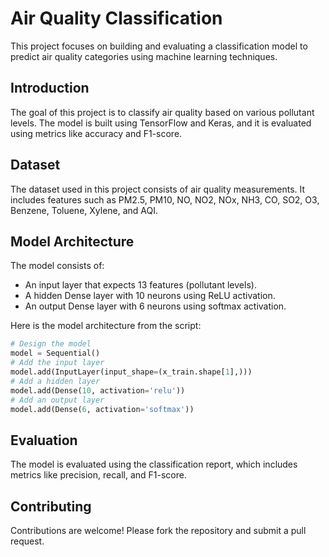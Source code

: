 # Air Quality Classification

This project focuses on building and evaluating a classification model to predict air quality categories using machine learning techniques.

## Introduction
The goal of this project is to classify air quality based on various pollutant levels. The model is built using TensorFlow and Keras, and it is evaluated using metrics like accuracy and F1-score.

## Dataset
The dataset used in this project consists of air quality measurements. It includes features such as PM2.5, PM10, NO, NO2, NOx, NH3, CO, SO2, O3, Benzene, Toluene, Xylene, and AQI.


## Model Architecture
The model consists of:
- An input layer that expects 13 features (pollutant levels).
- A hidden Dense layer with 10 neurons using ReLU activation.
- An output Dense layer with 6 neurons using softmax activation.

Here is the model architecture from the script:

```python
# Design the model
model = Sequential()
# Add the input layer
model.add(InputLayer(input_shape=(x_train.shape[1],)))
# Add a hidden layer
model.add(Dense(10, activation='relu'))
# Add an output layer 
model.add(Dense(6, activation='softmax'))
```

## Evaluation
The model is evaluated using the classification report, which includes metrics like precision, recall, and F1-score.

## Contributing
Contributions are welcome! Please fork the repository and submit a pull request.

